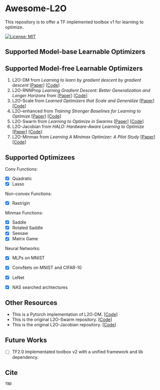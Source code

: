 # Awesome-L2O

This repository is to offer a TF implemented toolbox v1 for learning to optimize.

[![License: MIT](https://img.shields.io/badge/License-MIT-green.svg)](https://opensource.org/licenses/MIT)



## Supported Model-base Learnable Optimizers





## Supported Model-free Learnable Optimizers

1. L2O-DM from *Learning to learn by gradient descent by gradient descent* [[Paper]()] [[Code]()]
2. L2O-RNNProp *Learning Gradient Descent: Better Generalization and Longer Horizons* from [[Paper]()] [[Code]()]
3. L2O-Scale from *Learned Optimizers that Scale and Generalize* [[Paper]()] [[Code]()]
4. L2O-enhanced from *Training Stronger Baselines for Learning to Optimize* [[Paper](https://arxiv.org/pdf/2010.09089.pdf)] [[Code]()]
5. L2O-Swarm from *Learning to Optimize in Swarms* [[Paper](https://papers.nips.cc/paper/2019/file/ec04e8ebba7e132043e5b4832e54f070-Paper.pdf)] [[Code]()]
6. L2O-Jacobian from *HALO: Hardware-Aware Learning to Optimize* [[Paper](http://www.ecva.net/papers/eccv_2020/papers_ECCV/papers/123540477.pdf)] [[Code]()]
7. L2O-Minmax from *Learning A Minimax Optimizer: A Pilot Study* [[Paper](https://openreview.net/forum?id=nkIDwI6oO4_)] [[Code]()]



## Supported Optimizees

Conv Functions:

- [x] Quadratic
- [x]  Lasso

Non-convex Functions:

- [x] Rastrigin

Minmax Functions:

- [x] Saddle
- [x] Rotated Saddle
- [x] Seesaw
- [x] Matrix Game

Neural Networks:

- [x] MLPs on MNIST
- [x] ConvNets on MNIST and CIFAR-10
- [x] LeNet
- [x] NAS searched archtectures



## Other Resources

- This is a Pytorch implementation of L2O-DM. [[Code](https://github.com/chenwydj/learning-to-learn-by-gradient-descent-by-gradient-descent)]
- This is the original L2O-Swarm repository. [[Code](https://github.com/Shen-Lab/LOIS)]
- This is the original L2O-Jacobian repository. [[Code](https://github.com/RICE-EIC/HALO)]



## Future Works

- [ ] TF2.0 Implementated toolbox v2 with a unified framework and lib dependency.



## Cite

```
TBD
```

